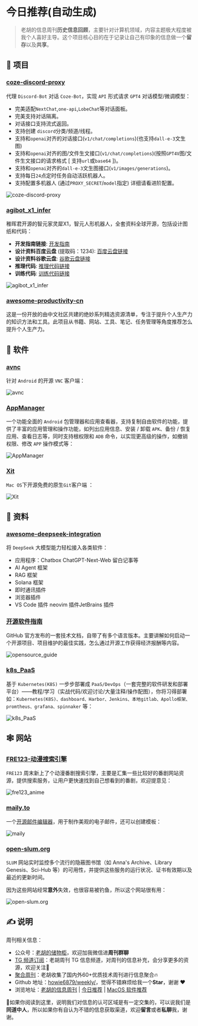 # 今日推荐(自动生成)

> 老胡的信息周刊**历史信息回顾**，主要针对计算机领域，内容主题极大程度被我个人喜好主导。这个项目核心目的在于记录让自己有印象的信息做一个**留存**以及**共享**。


## 🎯 项目 

### [coze-discord-proxy](https://github.com/deanxv/coze-discord-proxy)

代理 `Discord-Bot` 对话 `Coze-Bot`，实现 `API` 形式请求 `GPT4` 对话模型/微调模型：

- 完美适配`NextChat`,`one-api`,`LobeChat`等对话面板。
- 完美支持对话隔离。
- 对话接口支持流式返回。
- 支持创建 `discord`分类/频道/线程。
- 支持和`openai`对齐的对话接口(`v1/chat/completions`)(也支持`dall-e-3`文生图)
- 支持和`openai`对齐的图/文件生文接口(`v1/chat/completions`)(按照`GPT4V`图/文件生文接口的请求格式 \[ 支持`url`或`base64` \])。
- 支持和`openai`对齐的`dall-e-3`文生图接口(`v1/images/generations`)。
- 支持每日`24`点定时任务自动活跃机器人。
- 支持配置多机器人 (通过`PROXY_SECRET`/`model`指定) 详细请看进阶配置。

![coze-discord-proxy](https://images-1252557999.file.myqcloud.com/uPic/coze-discord-proxy.png) 

### [agibot_x1_infer](https://github.com/AgibotTech/agibot_x1_infer)

稚晖君开源的智元家灵犀X1，智元人形机器人，全套资料全球开源，包括设计图纸和代码：

- **开发指南链接**: [开发指南](https://www.zhiyuan-robot.com/DOCS/OS/X1-PDG)
- **设计资料百度云盘** (提取码：1234): [百度云盘链接](https://pan.baidu.com/s/1UEdeDBTJiXRmIqMKwmO5RA?pwd=1234)
- **设计资料谷歌云盘**: [谷歌云盘链接](https://drive.google.com/drive/folders/1MECbyKRJbnc_XKWsdUbn-70xmYFmw9FW?usp=sharing)
- **推理代码**: [推理代码链接](https://github.com/AgibotTech/agibot_x1_infer)
- **训练代码**: [训练代码链接](https://github.com/AgibotTech/agibot_x1_train)

![agibot_x1_infer](https://images-1252557999.file.myqcloud.com/uPic/QchElr.png) 

### [awesome-productivity-cn](https://github.com/eastlakeside/awesome-productivity-cn)

这是一份开放的由中文社区共建的绝妙系列精选资源清单，专注于提升个人生产力的知识方法和工具。此项目从书籍、网站、工具、笔记、任务管理等角度推荐怎么提升个人生产力。 

## 🤖 软件 

### [avnc](https://github.com/gujjwal00/avnc)

针对 `Android` 的开源 `VNC` 客户端：

![avnc](https://images-1252557999.file.myqcloud.com/uPic/avnc.jpg) 

### [AppManager](https://github.com/MuntashirAkon/AppManager)

一个功能全面的 `Android` 包管理器和应用查看器，支持复制自由软件的功能，提供了丰富的应用管理和操作功能，如列出应用信息、安装 / 卸载 `APK`、备份 / 恢复应用、查看日志等，同时支持根权限和 `ADB` 命令，以实现更高级的操作，如撤销权限、修改 `APP` 操作模式等：

![AppManager](https://images-1252557999.file.myqcloud.com/uPic/zIgjSp.png) 

### [Xit](https://github.com/Uncommon/Xit)

`Mac OS`下开源免费的原生`Git`客户端 ：

![Xit](https://images-1252557999.file.myqcloud.com/uPic/Xit.png) 

## 👀 资料 

### [awesome-deepseek-integration](https://github.com/deepseek-ai/awesome-deepseek-integration)

将 `DeepSeek` 大模型能力轻松接入各类软件：

- 应用程序：Chatbox ChatGPT-Next-Web	留白记事等
- AI Agent 框架
- RAG 框架
- Solana 框架
- 即时通讯插件
- 浏览器插件
- VS Code 插件 neovim 插件JetBrains 插件 

### [开源软件指南](https://opensource.guide/zh-hans/)

GitHub 官方发布的一套技术文档，自带了有多个语言版本。主要讲解如何启动一个开源项目、项目维护的最佳实践，怎么通过开源工作获得经济报酬等内容。

![opensource_guide](https://images-1252557999.file.myqcloud.com/uPic/gf1eKh.png) 

### [k8s_PaaS](https://github.com/ben1234560/k8s_PaaS)

基于 `Kubernetes(K8S)` 一步步部署成 `PaaS/DevOps`（一套完整的软件研发和部署平台）——教程/学习（实战代码/欢迎讨论/大量注释/操作配图），你将习得部署如：`Kubernetes(K8S)、dashboard、Harbor、Jenkins、本地gitlab、Apollo框架、promtheus、grafana、spinnaker` 等：

![k8s_PaaS](https://images-1252557999.file.myqcloud.com/uPic/k8s_PaaS.png) 

## 🕸 网站 

### [FRE123-动漫搜索引擎](https://www.fre123.com/anime/s)

`FRE123` 周末新上了个动漫番剧搜索引擎，主要是汇集一些比较好的番剧网站资源，提供搜索服务，让用户更快速找到自己想看到的番剧，欢迎提意见：

![fre123_anime](https://images-1252557999.file.myqcloud.com/uPic/fre123_anime.jpg) 

### [maily.to](https://maily.to/)

一个[开源邮件编辑器](https://github.com/arikchakma/maily.to)，用于制作美观的电子邮件，还可以创建模板：

![maily](https://images-1252557999.file.myqcloud.com/uPic/SwsHwH.png) 

### [open-slum.org](https://open-slum.org/)

`SLUM` 网站实时监控多个流行的隐蔽图书馆（如 Anna's Archive、Library Genesis、Sci-Hub 等）的可用性，并提供这些服务的运行状况、证书有效期以及最近的更新时间。

因为这些网站经常**意外**失效，也很容易被钓鱼，所以这个网站很有用：

![open-slum.org](https://images-1252557999.file.myqcloud.com/uPic/PzpYfd.png) 

## ✍️ 说明

周刊相关信息：

- 公众号：[老胡的储物柜](https://images-1252557999.file.myqcloud.com/uPic/ETIbMe.jpg)，欢迎加我微信进**周刊群聊**
- [TG 频道订阅](https://t.me/howie_weekly)：老胡周刊 TG 信息频道，对周刊的信息补充，会分享更多的资源，欢迎关注👏
- [聚合周刊](https://www.fre321.com/weekly)：老胡收集了国内外60+优质技术周刊进行信息聚合🔥
- Github 地址：[howie6879/weekly/](https://github.com/howie6879/weekly/)，觉得不错麻烦给我一个**Star**，谢谢 ❤️
- 浏览地址：[老胡的信息周刊](https://weekly.howie6879.com) | [今日推荐](https://weekly.howie6879.com/recommend/index.html) | [MacOS 软件推荐](https://weekly.howie6879.com/soft/mac.html)

🙌如果你阅读到这里，说明我们对信息的认可区域是有一定交集的，可以说我们是**同道中人**，所以如果你有自认为不错的信息获取渠道，欢迎**留言**或者**私聊**我，谢谢。